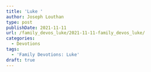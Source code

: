 ```yaml
---
title: 'Luke '
author: Joseph Louthan
type: post
publishDate: 2021-11-11
url: /family_devos_luke/2021-11-11-family_devos_luke/
categories:
  - Devotions
tags:
  - 'Family Devotions: Luke'
draft: true
---
```

